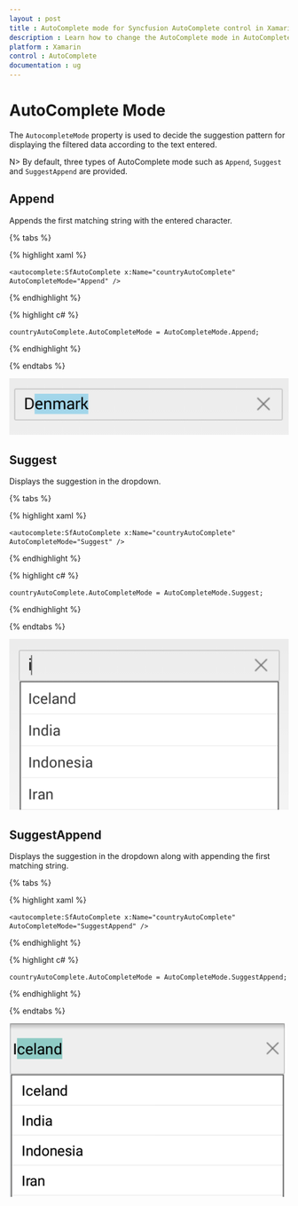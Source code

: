 ```yaml
---
layout : post
title : AutoComplete mode for Syncfusion AutoComplete control in Xamarin.Forms
description : Learn how to change the AutoComplete mode in AutoComplete
platform : Xamarin
control : AutoComplete
documentation : ug
---
```


# AutoComplete Mode

The `AutocompleteMode` property is used to decide the suggestion pattern for displaying the filtered data according to the text entered. 

N> By default, three types of AutoComplete mode such as `Append`, `Suggest` and `SuggestAppend` are provided.

## Append

Appends the first matching string with the entered character.

{% tabs %}

{% highlight xaml %}

  	<autocomplete:SfAutoComplete x:Name="countryAutoComplete" AutoCompleteMode="Append" />
		  
{% endhighlight %}

{% highlight c# %}
	
	countryAutoComplete.AutoCompleteMode = AutoCompleteMode.Append;
	 
{% endhighlight %}

{% endtabs %}

![](images/autocompletemode.png)

## Suggest 

Displays the suggestion in the dropdown.

{% tabs %}

{% highlight xaml %}

  	<autocomplete:SfAutoComplete x:Name="countryAutoComplete" AutoCompleteMode="Suggest" />
		  
{% endhighlight %}

{% highlight c# %}
	
	countryAutoComplete.AutoCompleteMode = AutoCompleteMode.Suggest;
	 
{% endhighlight %}

{% endtabs %}

![](images/autocompletesource.png)

## SuggestAppend

Displays the suggestion in the dropdown along with appending the first matching string.
	
{% tabs %}	

{% highlight xaml %}

  	<autocomplete:SfAutoComplete x:Name="countryAutoComplete" AutoCompleteMode="SuggestAppend" />
		  
{% endhighlight %}

	
{% highlight c# %}
	
	countryAutoComplete.AutoCompleteMode = AutoCompleteMode.SuggestAppend;
	 
{% endhighlight %}

{% endtabs %}

![](images/suggestappend.png)
 
